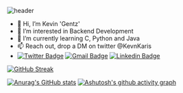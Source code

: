 <!---
vingentz/vingentz is a ✨ special ✨ repository because its `README.md` (this file) appears on your GitHub profile.
You can click the Preview link to take a look at your changes.
--->

![header](https://capsule-render.vercel.app/api?type=waving&color=timeGradient&height=300&section=header&text=Hi%20Everyone...&fontSize=90&animation=twinkling)


- 👋 Hi, I’m Kevin 'Gentz'
- 👀 I’m interested in Backend Development
- 🌱 I’m currently learning C, Python and Java
- 📫 Reach out, drop a DM on twitter @KevnKaris
- [![Twitter Badge](https://img.shields.io/badge/-zmcx16-00acee?style=flat&logo=twitter&logoColor=white)](https://twitter.com/KevnKaris/) [![Gmail Badge](https://img.shields.io/badge/-zmcx16-e54448?style=flat&logo=Gmail&logoColor=white)](mailto:vingentz@gmail.com) [![Linkedin Badge](https://img.shields.io/badge/-zmcx16-blue?style=flat&logo=Linkedin&logoColor=white)](https://www.[linkedin.com/in/kevgkariuki]/)

[![GitHub Streak](https://streak-stats.demolab.com?user=Vingentz&theme=tokyonight-duo&date_format=M%20j%5B%2C%20Y%5D&background=110B4C)](https://git.io/streak-stats)
<!---![Anurag's GitHub stats](https://github-readme-stats.vercel.app/api?username=vingentz&show_icons=true&theme=radical)--->
[![Anurag's GitHub stats](https://github-readme-stats.vercel.app/api?username=vingentz&show_icons=true&theme=radical)](https://github.com/anuraghazra/github-readme-stats)
[![Ashutosh's github activity graph](https://github-readme-activity-graph.vercel.app/graph?username=vingentz&theme=react-dark)](https://github.com/ashutosh00710/github-readme-activity-graph)
<!---
[![Readme Card](https://github-readme-stats.vercel.app/api/pin/?username=vingentz&repo=Termux-Repo&theme=radical)](https://github.com/anuraghazra/github-readme-stats)
<h1 align="center">Hi 👋, I'm Kevin 'Gentz'Kariuki</h1>
<h3 align="center">A passionate frontend developer from Kenya</h3>

<p align="center">
  <img src="https://capsule-render.vercel.app/api?text=Hey Everyone!🕹️&animation=fadeIn&type=waving&color=gradient&height=100"/>
</p>

<p align="left"> <img src="https://komarev.com/ghpvc/?username=vingentz&label=Profile%20views&color=0e75b6&style=flat" alt="vingentz" /> </p>

<p align="left"> <a href="https://github.com/ryo-ma/github-profile-trophy"><img src="https://github-profile-trophy.vercel.app/?username=vingentz" alt="vingentz" /></a> </p>

<p align="left"> <a href="https://twitter.com/kevnkaris" target="blank"><img src="https://img.shields.io/twitter/follow/kevnkaris?logo=twitter&style=for-the-badge" alt="kevnkaris" /></a> </p>

- 🌱 I’m currently learning **Software Engineering at ALX Academy**

- 💬 Some tools I have used and learnt **VB, C and Python...**

- 📫 How to reach me **vingentz2@gmail.com**

- ⚡ Fun fact **Introvert attempting to change to extrovertedness**

<h3 align="left">Connect with me:</h3>
<p align="left">
<a href="https://twitter.com/kevnkaris" target="blank"><img align="center" src="https://raw.githubusercontent.com/rahuldkjain/github-profile-readme-generator/master/src/images/icons/Social/twitter.svg" alt="kevnkaris" height="30" width="40" /></a>
<a href="https://linkedin.com/in/kevin-kariuki" target="blank"><img align="center" src="https://raw.githubusercontent.com/rahuldkjain/github-profile-readme-generator/master/src/images/icons/Social/linked-in-alt.svg" alt="kevin-kariuki" height="30" width="40" /></a>
</p>

<h3 align="left">Languages and Tools:</h3>
<p align="left"> <a href="https://www.cprogramming.com/" target="_blank" rel="noreferrer"> <img src="https://raw.githubusercontent.com/devicons/devicon/master/icons/c/c-original.svg" alt="c" width="40" height="40"/> </a> <a href="https://git-scm.com/" target="_blank" rel="noreferrer"> <img src="https://www.vectorlogo.zone/logos/git-scm/git-scm-icon.svg" alt="git" width="40" height="40"/> </a> <a href="https://www.java.com" target="_blank" rel="noreferrer"> <img src="https://raw.githubusercontent.com/devicons/devicon/master/icons/java/java-original.svg" alt="java" width="40" height="40"/> </a> <a href="https://www.mysql.com/" target="_blank" rel="noreferrer"> <img src="https://raw.githubusercontent.com/devicons/devicon/master/icons/mysql/mysql-original-wordmark.svg" alt="mysql" width="40" height="40"/> </a> <a href="https://www.python.org" target="_blank" rel="noreferrer"> <img src="https://raw.githubusercontent.com/devicons/devicon/master/icons/python/python-original.svg" alt="python" width="40" height="40"/> </a> <a href="https://unity.com/" target="_blank" rel="noreferrer"> <img src="https://www.vectorlogo.zone/logos/unity3d/unity3d-icon.svg" alt="unity" width="40" height="40"/> </a> </p>

<p><img align="center" src="https://github-readme-stats.vercel.app/api/top-langs?username=vingentz&show_icons=true&locale=en&layout=compact" alt="vingentz" /></p>

<p><img align="center" src="https://streak-stats.demolab.com?user=vingentz&theme=radical&mode=weekly" alt="vingentz" /></p>

--->
